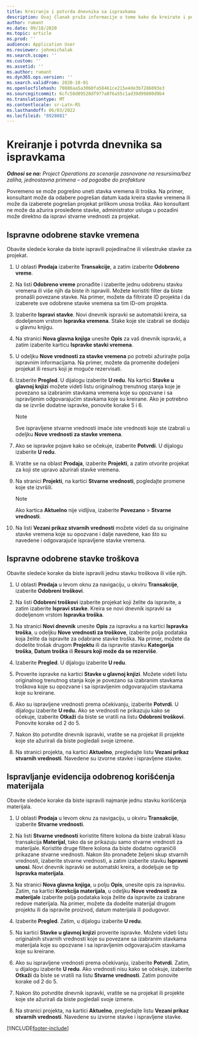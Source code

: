 ```yaml
---
title: Kreiranje i potvrda dnevnika sa ispravkama
description: Ovaj članak pruža informacije o tome kako da kreirate i potvrdite dnevnik sa ispravkama.
author: rumant
ms.date: 09/18/2020
ms.topic: article
ms.prod: ''
audience: Application User
ms.reviewer: johnmichalak
ms.search.scope: ''
ms.custom: ''
ms.assetid: ''
ms.author: rumant
ms.dyn365.ops.version: ''
ms.search.validFrom: 2020-10-01
ms.openlocfilehash: 70886aa5a3060fa58461ce215e4de3b7286093e3
ms.sourcegitcommit: 6cfc50d89528df977a8f6a55c1ad39d99800d9b4
ms.translationtype: MT
ms.contentlocale: sr-Latn-RS
ms.lasthandoff: 06/03/2022
ms.locfileid: "8928081"
---
```

# <a name="create-and-confirm-correction-journals"></a>Kreiranje i potvrda dnevnika sa ispravkama

_**Odnosi se na:** Project Operations za scenarije zasnovane na resursima/bez zaliha, jednostavna primena – od pogodbe do profakture_

Povremeno se može pogrešno uneti stavka vremena ili troška. Na primer, konsultant može da odabere pogrešan datum kada kreira stavke vremena ili može da izaberete pogrešan projekat prilikom unosa troška. Ako konsultant ne može da ažurira prosleđene stavke, administrator usluga u pozadini može direktno da ispravi stvarne vrednosti za projekat.

## <a name="correct-approved-time-entries"></a>Ispravne odobrene stavke vremena     

Obavite sledeće korake da biste ispravili pojedinačne ili višestruke stavke za projekat.

1. U oblasti **Prodaja** izaberite **Transakcije**, a zatim izaberite **Odobreno vreme**. 

2. Na listi **Odobreno vreme** pronađite i izaberite jednu odobrenu stavku vremena ili više njih da biste ih ispravili. Možete koristiti filter da biste pronašli povezane stavke. Na primer, možete da filtrirate ID projekta i da izaberete sve odobrene stavke vremena sa tim ID-om projekta.

3. Izaberite **Ispravi stavke**. Novi dnevnik ispravki se automatski kreira, sa dodeljenom vrstom **Ispravka vremena**. Stake koje ste izabrali se dodaju u glavnu knjigu. 

4. Na stranici **Nova glavna knjiga** unesite **Opis** za vaš dnevnik ispravki, a zatim izaberite karticu **Ispravke stavki vremena**.  

5. U odeljku **Nove vrednosti za stavke vremena** po potrebi ažurirajte polja ispravnim informacijama. Na primer, možete da promenite dodeljeni projekat ili resurs koji je moguće rezervisati.

6. Izaberite **Pregled**. U dijalogu izaberite **U redu**. Na kartici **Stavke u glavnoj knjizi** možete videti listu originalnog trenutnog stanja koje je povezano sa izabranim stavkama vremena koje su opozvane i sa ispravljenim odgovarajućim stavkama koje su kreirane. Ako je potrebno da se izvrše dodatne ispravke, ponovite korake 5 i 6. 

    > [!NOTE]
    > Sve ispravljene stvarne vrednosti imaće iste vrednosti koje ste izabrali u odeljku **Nove vrednosti za stavke vremena**.

7. Ako se ispravke pojave kako se očekuje, izaberite **Potvrdi**. U dijalogu izaberite **U redu**.

8. Vratite se na oblast **Prodaja**, izaberite **Projekti**, a zatim otvorite projekat za koji ste upravo ažurirali stavke vremena. 

9. Na stranici **Projekti**, na kartici **Stvarne vrednosti**, pogledajte promene koje ste izvršili. 

    > [!NOTE]
    > Ako kartica **Aktuelno** nije vidljiva, izaberite **Povezano** > **Stvarne vrednosti**.  

10. Na listi **Vezani prikaz stvarnih vrednosti** možete videti da su originalne stavke vremena koje su opozvane i dalje navedene, kao što su navedene i odgovarajuće ispravljene stavke vremena. 

 
## <a name="correct-approved-expense-entries"></a>Ispravne odobrene stavke troškova

Obavite sledeće korake da biste ispravili jednu stavku troškova ili više njih. 

1. U oblasti **Prodaja** u levom oknu za navigaciju, u okviru **Transakcije**, izaberite **Odobreni troškovi**.

2. Na listi **Odobreni troškovi** izaberite projekat koji želite da ispravite, a zatim izaberite **Ispravi stavke**. Kreira se novi dnevnik ispravki sa dodeljenom vrstom **Ispravka troška**. 

3. Na stranici **Novi dnevnik** unesite **Opis** za ispravku a na kartici **Ispravka troška**, u odeljku **Nove vrednosti za troškove**, izaberite polja podataka koja želite da ispravite za odabrane stavke troška. Na primer, možete da dodelite trošak drugom **Projektu** ili da ispravite stavku **Kategorija troška**, **Datum troška** ili **Resurs koji može da se rezerviše**.

4. Izaberite **Pregled**. U dijalogu izaberite **U redu**. 

5. Proverite ispravke na kartici **Stavke u glavnoj knjizi**. Možete videti listu originalnog trenutnog stanja koje je povezano sa izabranim stavkama troškova koje su opozvane i sa ispravljenim odgovarajućim stavkama koje su kreirane.

6. Ako su ispravljene vrednosti prema očekivanju, izaberite **Potvrdi**. U dijalogu izaberite **U redu.** Ako se vrednosti ne prikazuju kako se očekuje, izaberite **Otkaži** da biste se vratili na listu **Odobreni troškovi**. Ponovite korake od 2 do 5. 

7. Nakon što potvrdite dnevnik ispravki, vratite se na projekat ili projekte koje ste ažurirali da biste pogledali svoje izmene.

8. Na stranici projekta, na kartici **Aktuelno**, pregledajte listu **Vezani prikaz stvarnih vrednosti**. Navedene su izvorne stavke i ispravljene stavke.


## <a name="correct-approved-material-usage-logs"></a>Ispravljanje evidencija odobrenog korišćenja materijala

Obavite sledeće korake da biste ispravili najmanje jednu stavku korišćenja materijala.

1. U oblasti **Prodaja** u levom oknu za navigaciju, u okviru **Transakcije**, izaberite **Stvarne vrednosti**.

2. Na listi **Stvarne vrednosti** koristite filtere kolona da biste izabrali klasu transakcija **Materijal**, tako da se prikazuju samo stvarne vrednosti za materijale. Koristite druge filtere kolona da biste dodatno ograničili prikazane stvarne vrednosti. Nakon što pronađete željeni skup stvarnih vrednosti, izaberite stvarne vrednosti, a zatim izaberite stavku **Ispravni unosi**. Novi dnevnik ispravki se automatski kreira, a dodeljuje se tip **Ispravka materijala**.

3. Na stranici **Nova glavna knjiga**, u polju **Opis**, unesite opis za ispravku. Zatim, na kartici **Korekcija materijala**, u odeljku **Nove vrednosti za materijale** izaberite polja podataka koja želite da ispravite za izabrane redove materijala. Na primer, možete da dodelite materijal drugom projektu ili da ispravite proizvod, datum materijala ili podugovor.

4. Izaberite **Pregled**. Zatim, u dijalogu izaberite **U redu**.

5. Na kartici **Stavke u glavnoj knjizi** proverite ispravke. Možete videti listu originalnih stvarnih vrednosti koje su povezane sa izabranim stavkama materijala koje su opozvane i sa ispravljenim odgovarajućim stavkama koje su kreirane.

6. Ako su ispravljene vrednosti prema očekivanju, izaberite **Potvrdi**. Zatim, u dijalogu izaberite **U redu**. Ako vrednosti nisu kako se očekuje, izaberite **Otkaži** da biste se vratili na listu **Stvarne vrednosti**. Zatim ponovite korake od 2 do 5.

7. Nakon što potvrdite dnevnik ispravki, vratite se na projekat ili projekte koje ste ažurirali da biste pogledali svoje izmene.

8. Na stranici projekta, na kartici **Aktuelno**, pregledajte listu **Vezani prikaz stvarnih vrednosti**. Navedene su izvorne stavke i ispravljene stavke.


[!INCLUDE[footer-include](../includes/footer-banner.md)]
